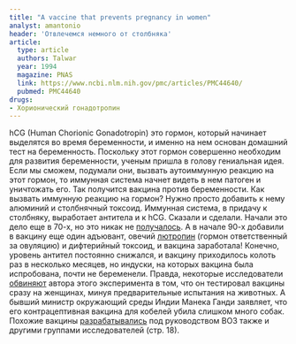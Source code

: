 ```yaml
---
title: "A vaccine that prevents pregnancy in women"
analyst: amantonio
header: 'Отвлечемся немного от столбняка'
article:
  type: article
  authors: Talwar
  year: 1994
  magazine: PNAS
  link: https://www.ncbi.nlm.nih.gov/pmc/articles/PMC44640/
  pubmed: PMC44640
drugs:
- Хорионический гонадотропин
---
```


hCG (Human Chorionic Gonadotropin) это гормон, который начинает выделятся во время беременности, и именно на нем основан домашний тест на беременность.
Поскольку этот гормон совершенно необходим для развития беременности, ученым пришла в голову гениальная идея. Если мы сможем, подумали они, вызвать аутоиммунную реакцию на этот гормон, то иммунная система начнет видеть в нем патоген и уничтожать его. Так получится вакцина против беременности.
  Как вызвать иммунную реакцию на гормон? Нужно просто добавить к нему алюминий и столбнячный токсоид. Иммунная система, в придачу к столбняку, выработает антитела и к hCG. Сказали и сделали. Начали это дело еще в 70-х, но это никак не [получалось](http://www.pnas.org/content/73/1/218.full.pdf). А в начале 90-х добавили в вакцину еще один адъювант, овечий [лютропин](https://ru.wikipedia.org/wiki/Лютеинизирующий_гормон) (гормон ответственный за овуляцию) и дифтерийный токсоид, и вакцина заработала! Конечно, уровень антител постоянно снижался, и вакцину приходилось колоть раз в несколько месяцев, но индуски, на которых вакцина была испробована, почти не беременели. Правда, некоторые исследователи [обвиняют](http://www.nature.com/scientificamerican/journal/v275/n1/pdf/scientificamerican0796-38.pdf) автора этого эксперимента в том, что он тестировал вакцины сразу на женщинах, минуя предварительные испытания на животных. А бывший министр окружающий среды Индии Манека Ганди заявляет, что его контрацептивная вакцина для кобелей убила слишком много собак.
Похожие вакцины [разрабатывались](http://apps.who.int/iris/bitstream/10665/61301/1/WHO_HRP_WHO_93.1.pdf) под руководством ВОЗ также и другими группами исследователей (стр. 18).
